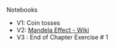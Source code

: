 Notebooks

* V1: Coin tosses
* V2: [Mandela Effect - Wiki](https://en.wikipedia.org/wiki/False_memory#Mandela_effect)
* V3 : End of Chapter Exercise # 1
